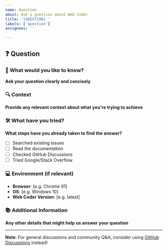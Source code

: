 ```yaml
---
name: Question
about: Ask a question about Web Coder
title: '[QUESTION] '
labels: ['question']
assignees: ''

---
```


## ❓ Question

### 🎯 What would you like to know?
**Ask your question clearly and concisely**

### 🔍 Context
**Provide any relevant context about what you're trying to achieve**

### 🛠️ What have you tried?
**What steps have you already taken to find the answer?**
- [ ] Searched existing issues
- [ ] Read the documentation
- [ ] Checked GitHub Discussions
- [ ] Tried Google/Stack Overflow

### 💻 Environment (if relevant)
- **Browser**: [e.g. Chrome 91]
- **OS**: [e.g. Windows 10]
- **Web Coder Version**: [e.g. latest]

### 📚 Additional Information
**Any other details that might help us answer your question**

---

**Note**: For general discussions and community Q&A, consider using [GitHub Discussions](https://github.com/SouptikTaran/AutoIDE/discussions) instead!

